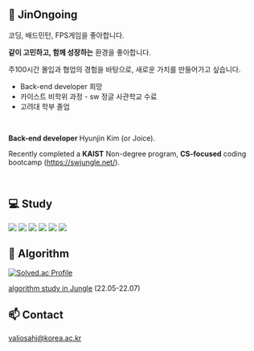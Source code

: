<!--![header](https://capsule-render.vercel.app/api?type=Waving&color=0:FFB7C8,100:FF6D90&height=150&section=header&text=Ongoing_hyunjin&fontSize=70&fontColor=FFFFFF)
![footer](https://capsule-render.vercel.app/api?section=footer&type=waving&color=e2e4e3&height=130)
-->

## 🤗 JinOngoing 

코딩, 배드민턴, FPS게임을 좋아합니다.

**같이 고민하고, 함께 성장하는** 환경을 좋아합니다.

주100시간 몰입과 협업의 경험을 바탕으로, 새로운 가치를 만들어가고 싶습니다. 

- Back-end developer 희망
- 카이스트 비학위 과정 - sw 정글 사관학교 수료 <!-- ([기록](https://jinongoing.notion.site)) -->
- 고려대 학부 졸업

<br>

**Back-end developer** Hyunjin Kim (or Joice).

Recently completed a **KAIST** Non-degree program, **CS-focused** coding bootcamp (https://swjungle.net/).


<br>

## 💻 Study
  <div class="stack">
  <a href="#"><img src="https://img.shields.io/badge/Python-3766AB?style=flat&logo=Python&logoColor=white"/></a>
  <a href="#"><img src="https://img.shields.io/badge/JavaScript-F7DF1E?style=flat&logo=JavaScript&logoColor=black"/></a>
  <a href="#"><img src="https://img.shields.io/badge/CSS-1572B6?style=flat&logo=CSS3&logoColor=white"/></a>
  <a href="#"><img src="https://img.shields.io/badge/React-61DAFB?style=flat&logo=React&logoColor=white"/></a>
  <a href="#"><img src="https://img.shields.io/badge/Node.js-339933?style=flat&logo=node-dot-js&logoColor=white"/></a>
  <a href="#"><img src="https://img.shields.io/badge/Git-F05032?style=flat&logo=Git&logoColor=white"/></a>
	</div>

<!--
[![Hyunjin's GitHub stats](https://github-readme-stats.vercel.app/api?username=JJineu&theme=tokyonight&line_height=20)](https://github.com/JJineu/github-readme-stats)
[![Top Langs](https://github-readme-stats.vercel.app/api/top-langs/?username=JJineu&layout=compact&theme=tokyonight&langs_count=6)](https://github.com/JJineu/github-readme-stats)

##
[![Solved.ac Profile](http://mazassumnida.wtf/api/v2/generate_badge?boj=joicekim7)](https://solved.ac/joicekim7/)
-->


## 📖 Algorithm
[![Solved.ac Profile](http://mazassumnida.wtf/api/mini/generate_badge?boj=joicekim7)](https://solved.ac/joicekim7)

[algorithm study in Jungle](https://github.com/JJineu/AlgorithmStudy_Jungle.git) (22.05-22.07)

<!-- [알고리즘 스터디 with 자료구조](https://jinongoing.notion.site/Algorithm-474273f8d46c4bfbb233cf4c8a2ef33a) -->

## 📫 Contact
valiosahj@korea.ac.kr

<br>

